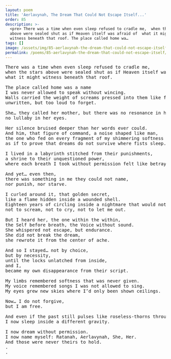 ```yaml
---
layout: poem
title: 'Aerlavynah, The Dream That Could Not Escape Itself...'
order: 85
description: >-
  <pre> There was a time when even sleep refused to cradle me,  when the stars
  above were sealed shut as if Heaven itself was afraid of  what it might
  witness beneath that roof. The place called home wa…
tags: []
image: /assets/img/85-aerlavynah-the-dream-that-could-not-escape-itself.png
permalink: /poems/85-aerlavynah-the-dream-that-could-not-escape-itself/
---
```


<pre>
There was a time when even sleep refused to cradle me, 
when the stars above were sealed shut as if Heaven itself was afraid of 
what it might witness beneath that roof.

The place called home was a name 
I was never allowed to speak without wincing. 
Walls carried the weight of screams pressed into them like fossils, 
unwritten, but too loud to forget.

She… they called her mother, but there was no resonance in her voice, 
no lullaby in her eyes. 

Her silence bruised deeper than her words ever could.
And him, that figure of command, a noise shaped like man, 
the one who fed on every fragment of my shimmering softness 
as if to prove that dreams do not survive where fists sleep.

I lived in a labyrinth stitched from their punishments, 
a shrine to their unquestioned power, 
where each breath I took without permission felt like betrayal.

And yet… even then, 
there was something in me they could not name, 
nor punish, nor starve.

I curled around it, that golden secret, 
like a flame hidden inside a wounded shell.
Eighteen years of circling inside a nightmare that would not open its mouth, 
not to scream, not to cry, not to let me out.

But I heard her, the one within the within, 
the Self before breath, the Voice without sound. 
She whispered not escape, but endurance. 
She did not break the dream, 
she rewrote it from the center of ache.

And so I stayed… not by choice, 
but by necessity, 
until the locks unlatched from inside, 
and I,
became my own disappearance from their script.

My limbs remembered softness that was never given. 
My voice remembered songs I was not allowed to sing. 
My eyes grew new skies where I’d only been shown ceilings.

Now… I do not forgive, 
but I am free.

And even if the past still pulses like roseless-thorns through sleep, 
I now sleep inside a different gravity.

I now dream without permission.
I now name myself: Ratanah, Aerlavynah, She, Her. 
And those were never theirs to hold.
.
.
</pre>
